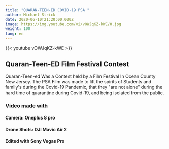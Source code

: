 ```yaml
---
title: "QUARAN-TEEN-ED COVID-19 PSA "
author: Michael Strick
date: 2020-06-10T21:20:00.000Z
image: https://img.youtube.com/vi/vOWJqKZ-kWE/0.jpg
weight: 100
lang: en
---
```

{{< youtube vOWJqKZ-kWE  >}}
## Quaran-Teen-ED Film Festival Contest
Quaran-Teen-ed Was a Contest held by a Film Festival In Ocean County New Jersey. 
The PSA Film was made to lift the spirits of Students and family's during the Covid-19 Pandemic, that they "are not alone" during the hard time of quarantine during Covid-19, and being isolated from the public.

###  Video made with 
#### Camera: Oneplus 8 pro
#### Drone Shots: DJI Mavic Air 2
#### Edited with Sony Vegas Pro
